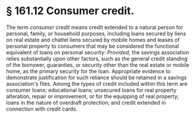 # § 161.12   Consumer credit.

The term *consumer credit* means credit extended to a natural person for personal, family, or household purposes, including loans secured by liens on real estate and chattel liens secured by mobile homes and leases of personal property to consumers that may be considered the functional equivalent of loans on personal security: *Provided,* the savings association relies substantially upon other factors, such as the general credit standing of the borrower, guaranties, or security other than the real estate or mobile home, as the primary security for the loan. Appropriate evidence to demonstrate justification for such reliance should be retained in a savings association's files. Among the types of credit included within this term are consumer loans; educational loans; unsecured loans for real property alteration, repair or improvement, or for the equipping of real property; loans in the nature of overdraft protection; and credit extended in connection with credit cards.





